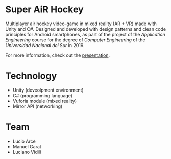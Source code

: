 # Super AiR Hockey

Multiplayer air hockey video-game in mixed reality (AR + VR) made with Unity and C#. Designed and developed with design patterns and clean code principles for Android smartphones, as part of the project of the _Application Engineering_ course for the degree of _Computer Engineering_ of the _Universidad Nacional del Sur_ in 2019.

For more information, check out the [presentation](https://github.com/garatma/super-air-hockey/raw/master/presentaci%C3%B3n/presentaci%C3%B3n-iap.pdf).

# Technology

- Unity (deveolpment environment)
- C# (programming language)
- Vuforia module (mixed reality)
- Mirror API (networking)

# Team

- Lucio Arce
- Manuel Garat
- Luciano Vidili
